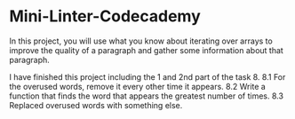 # Mini-Linter-Codecademy
In this project, you will use what you know about iterating over arrays to improve the quality of a paragraph and gather some information about that paragraph.

I have finished this project including the 1 and 2nd part of the task 8. 
8.1 For the overused words, remove it every other time it appears.
8.2 Write a function that finds the word that appears the greatest number of times.
8.3 Replaced overused words with something else.
